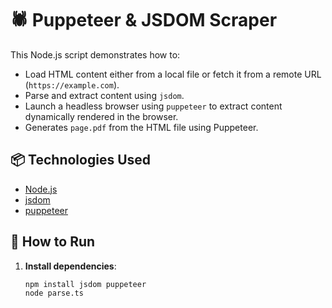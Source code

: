 # 🕷️ Puppeteer & JSDOM Scraper

This Node.js script demonstrates how to:
- Load HTML content either from a local file or fetch it from a remote URL (`https://example.com`).
- Parse and extract content using `jsdom`.
- Launch a headless browser using `puppeteer` to extract content dynamically rendered in the browser.
- Generates `page.pdf` from the HTML file using Puppeteer.

## 📦 Technologies Used
- [Node.js](https://nodejs.org/)
- [jsdom](https://github.com/jsdom/jsdom)
- [puppeteer](https://pptr.dev/)

## 🚀 How to Run

1. **Install dependencies**:
   ```bash
   npm install jsdom puppeteer
   node parse.ts
   ```